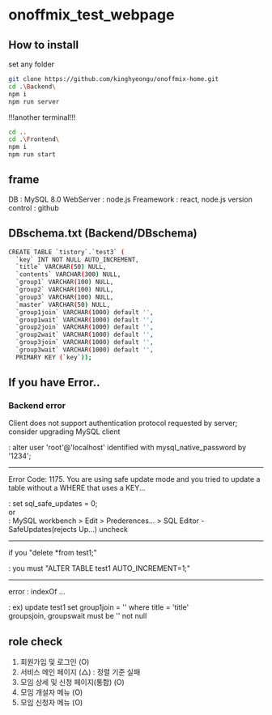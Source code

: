 # onoffmix_test_webpage

## How to install
set any folder
```sh
git clone https://github.com/kinghyeongu/onoffmix-home.git
cd .\Backend\
npm i
npm run server
```

!!!another terminal!!!
```sh
cd ..
cd .\Frontend\
npm i
npm run start
```
## frame
DB : MySQL 8.0
WebServer : node.js
Freamework : react, node.js
version control : github

## DBschema.txt (Backend/DBschema)
```sh
CREATE TABLE `tistory`.`test3` (
  `key` INT NOT NULL AUTO_INCREMENT,
  `title` VARCHAR(50) NULL,
  `contents` VARCHAR(300) NULL,
  `group1` VARCHAR(100) NULL,
  `group2` VARCHAR(100) NULL,  
  `group3` VARCHAR(100) NULL,  
  `master` VARCHAR(50) NULL,
  `group1join` VARCHAR(1000) default '',
  `group1wait` VARCHAR(1000) default '',
  `group2join` VARCHAR(1000) default '',
  `group2wait` VARCHAR(1000) default '',
  `group3join` VARCHAR(1000) default '',
  `group3wait` VARCHAR(1000) default '',
  PRIMARY KEY (`key`));
```

## If you have Error..
### Backend error

Client does not support authentication protocol requested by server; consider upgrading MySQL  client

: alter user 'root'@'localhost' identified with mysql_native_password by '1234';<br><hr>

Error Code: 1175. You are using safe update mode and you tried to update a table without a WHERE that uses a KEY...

: set sql_safe_updates = 0;<br>
or<br>
: MySQL workbench > Edit > Prederences... > SQL Editor - SafeUpdates(rejects Up...) uncheck<br><hr>

if you "delete *from test1;"

: you must "ALTER TABLE test1 AUTO_INCREMENT=1;"<br><hr>

error : indexOf ...

: ex) update test1 set group1join = '' where title = 'title'<br>
  groupsjoin, groupswait must be '' not null
  
  
## role check
1. 회원가입 및 로그인 (O)
2. 서비스 메인 페이지 (△) : 정렬 기준 실패
3. 모임 상세 및 신청 페이지(통합) (O)
4. 모임 개설자 메뉴 (O)
5. 모임 신청자 메뉴 (O)
